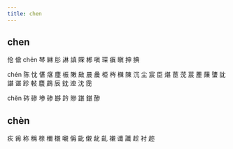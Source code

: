 ```yaml
---
title: chen
---
```


## chen
伧
傖
chēn
棽
綝
肜
諃
謓
賝
郴
嗔
琛
瘨
瞋
抻
捵



chén
陈
忱
愖
瘎
塵
桭
敶
敐
晨
曟
栕
梣
樄
陳
沉
尘
宸
臣
煁
茞
莐
莀
薼
蔯
螴
訦
諶
谌
跈
軙
麎
鷐
辰
鈂
迧
沈
霃


















chěn
硶
磣
墋
碜
夦
趻
贂
踸
鍖
醦
## chèn
疢
爯
称
稱
榇
穪
櫬
嚫
偁
齔
儭
龀
齓
襯
谶
讖
趁
衬
趂

